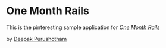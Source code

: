 # One Month Rails

This is the pinteresting sample application for 
[*One Month Rails*](http://onemonthrails.com)

by [Deepak Purushotham](https://github.com/debugpoint136/pinteresting)


